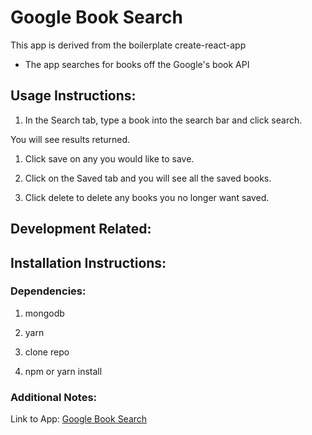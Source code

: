 # Google Book Search
This app is derived from the boilerplate create-react-app

* The app searches for books off the Google's book API

## Usage Instructions:
1. In the Search tab, type a book into the search bar and click search.

You will see results returned.

1. Click save on any you would like to save.
1. Click on the Saved tab and you will see all the saved books.

1. Click delete to delete any books you no longer want saved.


## Development Related:

## Installation Instructions:

### Dependencies:
1. mongodb
1. yarn


1. clone repo
1. npm or yarn install


### Additional Notes:
Link to App:
[Google Book Search](https://bookingit.herokuapp.com/)